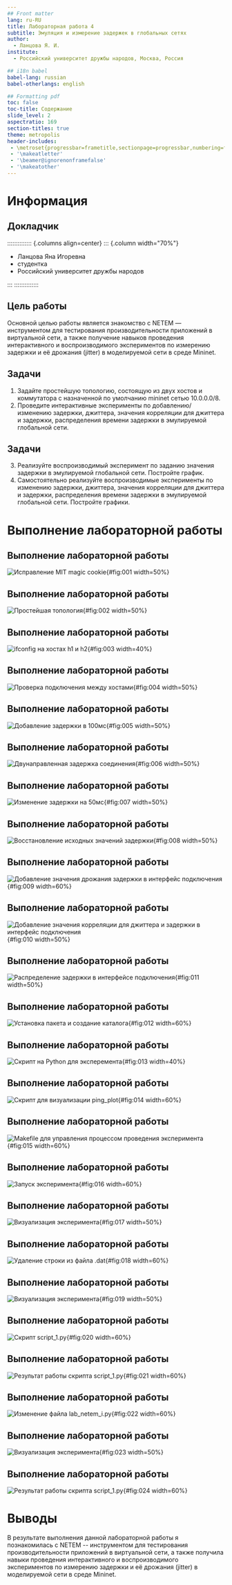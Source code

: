 ```yaml
---
## Front matter
lang: ru-RU
title: Лабораторная работа 4
subtitle: Эмуляция и измерение задержек в глобальных сетях
author:
  - Ланцова Я. И.
institute:
  - Российский университет дружбы народов, Москва, Россия

## i18n babel
babel-lang: russian
babel-otherlangs: english

## Formatting pdf
toc: false
toc-title: Содержание
slide_level: 2
aspectratio: 169
section-titles: true
theme: metropolis
header-includes:
 - \metroset{progressbar=frametitle,sectionpage=progressbar,numbering=fraction}
 - '\makeatletter'
 - '\beamer@ignorenonframefalse'
 - '\makeatother'
---
```


# Информация

## Докладчик

:::::::::::::: {.columns align=center}
::: {.column width="70%"}

  * Ланцова Яна Игоревна
  * студентка
  * Российский университет дружбы народов

:::
::::::::::::::

## Цель работы

Основной целью работы является знакомство с NETEM — инструментом для тестирования производительности приложений в виртуальной сети, а также получение навыков проведения интерактивного и воспроизводимого экспериментов по измерению задержки и её дрожания (jitter) в моделируемой сети в среде Mininet.

## Задачи

1. Задайте простейшую топологию, состоящую из двух хостов и коммутатора с назначенной по умолчанию mininet сетью 10.0.0.0/8.
2. Проведите интерактивные эксперименты по добавлению/изменению задержки, джиттера, значения корреляции для джиттера и задержки, распределения времени задержки в эмулируемой глобальной сети.

## Задачи

3. Реализуйте воспроизводимый эксперимент по заданию значения задержки в эмулируемой глобальной сети. Постройте график.
4. Самостоятельно реализуйте воспроизводимые эксперименты по изменению задержки, джиттера, значения корреляции для джиттера и задержки, распределения времени задержки в эмулируемой глобальной сети. Постройте графики.

# Выполнение лабораторной работы

## Выполнение лабораторной работы

![Исправление MIT magic cookie](image/1.png){#fig:001 width=50%}

## Выполнение лабораторной работы

![Простейшая топология](image/2.png){#fig:002 width=50%}

## Выполнение лабораторной работы

![ifconfig на хостах h1 и h2](image/3.png){#fig:003 width=40%}

## Выполнение лабораторной работы

![Проверка подключения между хостами](image/4.png){#fig:004 width=50%}

## Выполнение лабораторной работы

![Добавление задержки в 100мс](image/5.png){#fig:005 width=50%}

## Выполнение лабораторной работы

![Двунаправленная задержка соединения](image/6.png){#fig:006 width=50%}

## Выполнение лабораторной работы

![Изменение задержки на 50мс](image/7.png){#fig:007 width=50%}

## Выполнение лабораторной работы

![Восстановление исходных значений задержки](image/8.png){#fig:008 width=50%}

## Выполнение лабораторной работы

![Добавление значения дрожания задержки в интерфейс подключения](image/9.png){#fig:009 width=60%}

## Выполнение лабораторной работы

![Добавление значения корреляции для джиттера и задержки в интерфейс подключения](image/10.png){#fig:010 width=50%}

## Выполнение лабораторной работы

![Распределение задержки в интерфейсе подключения](image/11.png){#fig:011 width=50%}

## Выполнение лабораторной работы

![Установка пакета и создание каталога](image/12.png){#fig:012 width=60%}

## Выполнение лабораторной работы

![Скрипт на Python для эксперемента](image/13.png){#fig:013 width=40%}

## Выполнение лабораторной работы

![Скрипт для визуализации ping_plot](image/14.png){#fig:014 width=60%}

## Выполнение лабораторной работы

![Makefile для управления процессом проведения эксперимента](image/15.png){#fig:015 width=60%}

## Выполнение лабораторной работы

![Запуск эксперимента](image/16.png){#fig:016 width=60%}

## Выполнение лабораторной работы

![Визуализация эксперимента](image/17.png){#fig:017 width=50%}

## Выполнение лабораторной работы

![Удаление строки из файла .dat](image/18.png){#fig:018 width=60%}

## Выполнение лабораторной работы

![Визуализация эксперимента](image/19.png){#fig:019 width=50%}

## Выполнение лабораторной работы

![Скрипт script_1.py](image/20.png){#fig:020 width=60%}

## Выполнение лабораторной работы

![Результат работы скрипта script_1.py](image/21.png){#fig:021 width=60%}

## Выполнение лабораторной работы

![Изменение файла lab_netem_i.py](image/22.png){#fig:022 width=60%}

## Выполнение лабораторной работы

![Визуализация эксперимента](image/23.png){#fig:023 width=50%}

## Выполнение лабораторной работы

![Результат работы скрипта script_1.py](image/24.png){#fig:024 width=60%}

# Выводы

В результате выполнения данной лабораторной работы я познакомилась с NETEM -- инструментом для тестирования производительности приложений в виртуальной сети, а также получила навыки проведения интерактивного и воспроизводимого экспериментов по измерению задержки и её дрожания (jitter) в моделируемой сети в среде Mininet.
